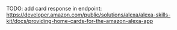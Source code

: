 TODO:
add card response in endpoint: https://developer.amazon.com/public/solutions/alexa/alexa-skills-kit/docs/providing-home-cards-for-the-amazon-alexa-app
